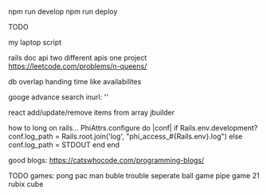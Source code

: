 npm run develop
npm run deploy

TODO 

my laptop script

rails doc api two different apis one project
https://leetcode.com/problems/n-queens/

db overlap
handing time like availabilites


googe advance search inurl: ''

react add/update/remove items from array
jbuilder

how to long on rails...
PhiAttrs.configure do |conf|
  if Rails.env.development?
    conf.log_path = Rails.root.join('log', "phi_access_#{Rails.env}.log")
  else
    conf.log_path = STDOUT
  end
end


good blogs:
https://catswhocode.com/programming-blogs/

TODO games:
pong
pac man
buble trouble
seperate ball game
pipe game
21
rubix cube
